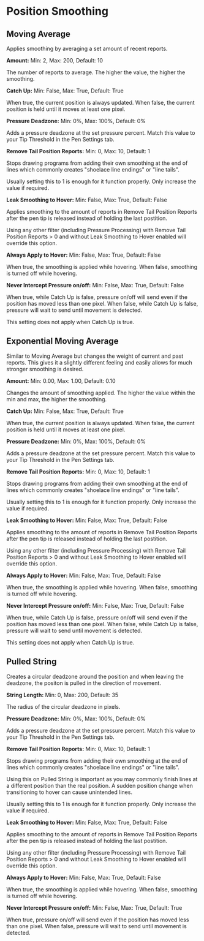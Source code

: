 # Position Smoothing

## Moving Average

Applies smoothing by averaging a set amount of recent reports.

**Amount:** Min: 2, Max: 200, Default: 10

The number of reports to average. The higher the value, the higher the smoothing.

**Catch Up:** Min: False, Max: True, Default: True

When true, the current position is always updated. When false, the current position is held until it moves at least one pixel.

**Pressure Deadzone:** Min: 0%, Max: 100%, Default: 0%

Adds a pressure deadzone at the set pressure percent. Match this value to your Tip Threshold in the Pen Settings tab.

**Remove Tail Position Reports:** Min: 0, Max: 10, Default: 1

Stops drawing programs from adding their own smoothing at the end of lines which commonly creates "shoelace line endings" or "line tails". 

Usually setting this to 1 is enough for it function properly. Only increase the value if required.

**Leak Smoothing to Hover:** Min: False, Max: True, Default: False

Applies smoothing to the amount of reports in Remove Tail Position Reports after the pen tip is released instead of holding the last postition.

Using any other filter (including Pressure Processing) with Remove Tail Position Reports > 0 and without Leak Smoothing to Hover enabled will override this option.

**Always Apply to Hover:** Min: False, Max: True, Default: False

When true, the smoothing is applied while hovering. When false, smoothing is turned off while hovering.

**Never Intercept Pressure on/off:** Min: False, Max: True, Default: False

When true, while Catch Up is false, pressure on/off will send even if the position has moved less than one pixel. When false, while Catch Up is false, pressure will wait to send until movement is detected. 

This setting does not apply when Catch Up is true.

## Exponential Moving Average

Similar to Moving Average but changes the weight of current and past reports. This gives it a slightly different feeling and easily allows for much stronger smoothing is desired.

**Amount:** Min: 0.00, Max: 1.00, Default: 0.10

Changes the amount of smoothing applied. The higher the value within the min and max, the higher the smoothing.

**Catch Up:** Min: False, Max: True, Default: True

When true, the current position is always updated. When false, the current position is held until it moves at least one pixel.

**Pressure Deadzone:** Min: 0%, Max: 100%, Default: 0%

Adds a pressure deadzone at the set pressure percent. Match this value to your Tip Threshold in the Pen Settings tab.

**Remove Tail Position Reports:** Min: 0, Max: 10, Default: 1

Stops drawing programs from adding their own smoothing at the end of lines which commonly creates "shoelace line endings" or "line tails". 

Usually setting this to 1 is enough for it function properly. Only increase the value if required.

**Leak Smoothing to Hover:** Min: False, Max: True, Default: False

Applies smoothing to the amount of reports in Remove Tail Position Reports after the pen tip is released instead of holding the last postition.

Using any other filter (including Pressure Processing) with Remove Tail Position Reports > 0 and without Leak Smoothing to Hover enabled will override this option.

**Always Apply to Hover:** Min: False, Max: True, Default: False

When true, the smoothing is applied while hovering. When false, smoothing is turned off while hovering.

**Never Intercept Pressure on/off:** Min: False, Max: True, Default: False

When true, while Catch Up is false, pressure on/off will send even if the position has moved less than one pixel. When false, while Catch Up is false, pressure will wait to send until movement is detected. 

This setting does not apply when Catch Up is true.

## Pulled String

Creates a circular deadzone around the position and when leaving the deadzone, the positon is pulled in the direction of movement.

**String Length:** Min: 0, Max: 200, Default: 35

The radius of the circular deadzone in pixels.

**Pressure Deadzone:** Min: 0%, Max: 100%, Default: 0%

Adds a pressure deadzone at the set pressure percent. Match this value to your Tip Threshold in the Pen Settings tab.

**Remove Tail Position Reports:** Min: 0, Max: 10, Default: 1

Stops drawing programs from adding their own smoothing at the end of lines which commonly creates "shoelace line endings" or "line tails". 

Using this on Pulled String is important as you may commonly finish lines at a different position than the real position. A sudden position change when transitioning to hover can cause unintended lines.

Usually setting this to 1 is enough for it function properly. Only increase the value if required.

**Leak Smoothing to Hover:** Min: False, Max: True, Default: False

Applies smoothing to the amount of reports in Remove Tail Position Reports after the pen tip is released instead of holding the last postition.

Using any other filter (including Pressure Processing) with Remove Tail Position Reports > 0 and without Leak Smoothing to Hover enabled will override this option.

**Always Apply to Hover:** Min: False, Max: True, Default: False

When true, the smoothing is applied while hovering. When false, smoothing is turned off while hovering.

**Never Intercept Pressure on/off:** Min: False, Max: True, Default: True

When true, pressure on/off will send even if the position has moved less than one pixel. When false, pressure will wait to send until movement is detected.
